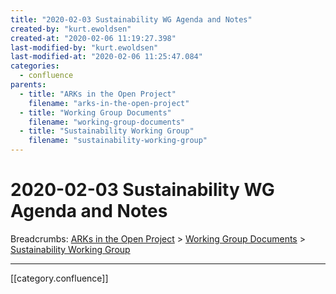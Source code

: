 ```yaml
---
title: "2020-02-03 Sustainability WG Agenda and Notes"
created-by: "kurt.ewoldsen"
created-at: "2020-02-06 11:19:27.398"
last-modified-by: "kurt.ewoldsen"
last-modified-at: "2020-02-06 11:25:47.084"
categories:
  - confluence
parents:
  - title: "ARKs in the Open Project"
    filename: "arks-in-the-open-project"
  - title: "Working Group Documents"
    filename: "working-group-documents"
  - title: "Sustainability Working Group"
    filename: "sustainability-working-group"
---
```


# 2020-02-03 Sustainability WG Agenda and Notes

Breadcrumbs: [ARKs in the Open Project](arks-in-the-open-project.md) > [Working Group Documents](working-group-documents.md) > [Sustainability Working Group](sustainability-working-group.md)


---

[[category.confluence]]
